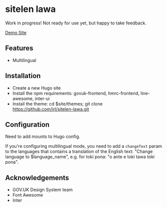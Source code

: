 # sitelen lawa

Work in progress! Not ready for use yet, but happy to take feedback.

[Demo Site](https://irl.github.io/sitelen-lawa/)

## Features

* Multilingual

## Installation

* Create a new Hugo site
* Install the npm requirements: govuk-frontend, hmrc-frontend, line-awesome, inter-ui
* Install the theme: cd $site/themes; git clone https://github.com/irl/sitelen-lawa.git

## Configuration

Need to add mounts to Hugo config.

If you're configuring multilingual mode, you need to add a `changeText` param to the languages
that contains a translation of the English text: "Change language to $language_name", e.g.
for toki pona: "o ante e toki tawa toki pona".

## Acknowledgements

* GOV.UK Design System team
* Font Awesome
* Inter
